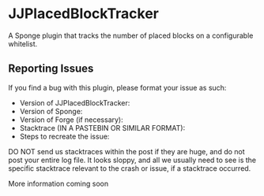 # JJPlacedBlockTracker
A Sponge plugin that tracks the number of placed blocks on a configurable whitelist.

## Reporting Issues
If you find a bug with this plugin, please format your issue as such:

+ Version of JJPlacedBlockTracker:
+ Version of Sponge: 
+ Version of Forge (if necessary):
+ Stacktrace (IN A PASTEBIN OR SIMILAR FORMAT):
+ Steps to recreate the issue:

DO NOT send us stacktraces within the post if they are huge, and do not post your entire log file. It looks sloppy, and all we usually need to see is the specific stacktrace relevant to the crash or issue, if a stacktrace occurred.

More information coming soon
